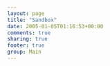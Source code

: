 ```yaml
---
layout: page
title: "Sandbox"
date: 2005-01-05T01:16:53+00:00
comments: true
sharing: true
footer: true
group: Main
---
```


